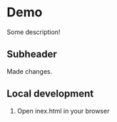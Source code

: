 # Demo

Some description!


## Subheader

Made changes.

## Local development

1. Open inex.html in your browser
